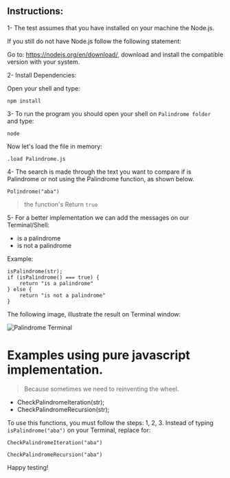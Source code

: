 Instructions:
---

1- The test assumes that you have installed on your machine the Node.js.

If you still do not have Node.js follow the following statement:

Go to: https://nodejs.org/en/download/, download and install the compatible version with your system.

2- Install Dependencies:

Open your shell and type:

	npm install


3- To run the program you should open your shell on `Palindrome folder ` and type:

	node

Now let's load the file in memory:    

	.load Palindrome.js

4- The search is made through the text you want to compare if is Palindrome or not using the Palindrome function, as shown below.

	Polindrome("aba")

> the function's Return `true`

5- For a better implementation we can add the messages on our Terminal/Shell:

* is a palindrome
* is not a palindrome

Example:

	isPalindrome(str);
	if (isPalindrome() === true) {
		return "is a palindrome"
	} else {
		return "is not a palindrome"
	}

The following image, illustrate the result on Terminal window:

![Palindrome Terminal](http:www.newaeonweb.com.br/assets/images/Palindrome.png)

# Examples using pure javascript implementation.
> Because sometimes we need to reinventing the wheel.

* CheckPalindromeIteration(str);
* CheckPalindromeRecursion(str);

To use this functions, you must follow the steps: 1, 2, 3.
Instead of typing `isPalindrome("aba")` on your Terminal, replace for:

	CheckPalindromeIteration("aba")

	CheckPalindromeRecursion("aba")

Happy testing!
